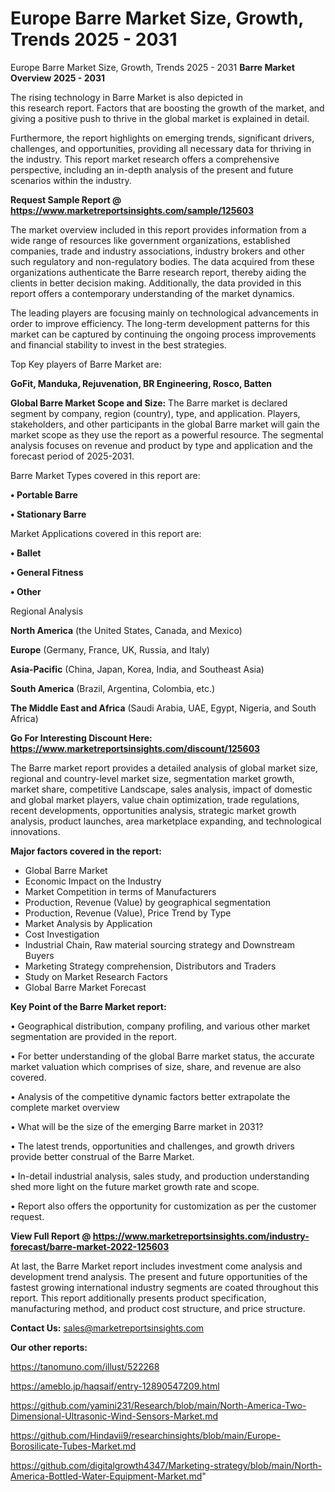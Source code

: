 # Europe Barre Market Size, Growth, Trends 2025 - 2031
 Europe Barre Market Size, Growth, Trends 2025 - 2031
<Strong> Barre Market Overview 2025 - 2031</strong>

The rising technology in Barre Market is also depicted in this research report. Factors that are boosting the growth of the market, and giving a positive push to thrive in the global market is explained in detail.

Furthermore, the report highlights on emerging trends, significant drivers, challenges, and opportunities, providing all necessary data for thriving in the industry. This report market research offers a comprehensive perspective, including an in-depth analysis of the present and future scenarios within the industry.

<strong>Request Sample Report @ <a href=https://www.marketreportsinsights.com/sample/125603>https://www.marketreportsinsights.com/sample/125603</a></strong>

The market overview included in this report provides information from a wide range of resources like government organizations, established companies, trade and industry associations, industry brokers and other such regulatory and non-regulatory bodies. The data acquired from these organizations authenticate the Barre research report, thereby aiding the clients in better decision making. Additionally, the data provided in this report offers a contemporary understanding of the market dynamics.

The leading players are focusing mainly on technological advancements in order to improve efficiency. The long-term development patterns for this market can be captured by continuing the ongoing process improvements and financial stability to invest in the best strategies.

Top Key players of Barre Market are:

<strong>GoFit, Manduka, Rejuvenation, BR Engineering, Rosco, Batten</strong>

<strong><b>Global Barre Market Scope and Size:</b></strong>
The Barre market is declared segment by company, region (country), type, and application. Players, stakeholders, and other participants in the global Barre market will gain the market scope as they use the report as a powerful resource. The segmental analysis focuses on revenue and product by type and application and the forecast period of 2025-2031.

Barre Market Types covered in this report are:

<strong>• Portable Barre

• Stationary Barre</strong>

Market Applications covered in this report are:

<strong>• Ballet

• General Fitness

• Other</strong> 

Regional Analysis

<strong>North America</strong> (the United States, Canada, and Mexico)

<strong>Europe</strong> (Germany, France, UK, Russia, and Italy)

<strong>Asia-Pacific</strong> (China, Japan, Korea, India, and Southeast Asia)

<strong>South America</strong> (Brazil, Argentina, Colombia, etc.)

<strong>The Middle East and Africa</strong> (Saudi Arabia, UAE, Egypt, Nigeria, and South Africa)

<strong>Go For Interesting Discount Here: <a href=https://www.marketreportsinsights.com/discount/125603>https://www.marketreportsinsights.com/discount/125603</a></strong>

The Barre market report provides a detailed analysis of global market size, regional and country-level market size, segmentation market growth, market share, competitive Landscape, sales analysis, impact of domestic and global market players, value chain optimization, trade regulations, recent developments, opportunities analysis, strategic market growth analysis, product launches, area marketplace expanding, and technological innovations.

<strong><b>Major factors covered in the report:</b></strong>
<ul>
  <li>Global Barre Market </li>
  <li>Economic Impact on the Industry</li>
  <li>Market Competition in terms of Manufacturers</li>
  <li>Production, Revenue (Value) by geographical segmentation</li>
  <li>Production, Revenue (Value), Price Trend by Type</li>
  <li>Market Analysis by Application</li>
  <li>Cost Investigation</li>
  <li>Industrial Chain, Raw material sourcing strategy and Downstream Buyers</li>
  <li>Marketing Strategy comprehension, Distributors and Traders</li>
  <li>Study on Market Research Factors</li>
  <li>Global Barre Market Forecast</li>
</ul>

<strong><b>Key Point of the Barre Market report:</b></strong>

• Geographical distribution, company profiling, and various other market segmentation are provided in the report.

• For better understanding of the global Barre market status, the accurate market valuation which comprises of size, share, and revenue are also covered.

• Analysis of the competitive dynamic factors better extrapolate the complete market overview

• What will be the size of the emerging Barre market in 2031?

• The latest trends, opportunities and challenges, and growth drivers provide better construal of the Barre Market.

• In-detail industrial analysis, sales study, and production understanding shed more light on the future market growth rate and scope.

• Report also offers the opportunity for customization as per the customer request.

<strong><b>View Full Report @ <a href=https://www.marketreportsinsights.com/industry-forecast/barre-market-2022-125603>https://www.marketreportsinsights.com/industry-forecast/barre-market-2022-125603</a></b></strong>


At last, the Barre Market report includes investment come analysis and development trend analysis. The present and future opportunities of the fastest growing international industry segments are coated throughout this report. This report additionally presents product specification, manufacturing method, and product cost structure, and price structure.

<strong>Contact Us:</strong>
sales@marketreportsinsights.com

<strong>Our other reports:</strong>

<a href=https://tanomuno.com/illust/522268>https://tanomuno.com/illust/522268</a>

<a href=https://ameblo.jp/haqsaif/entry-12890547209.html>https://ameblo.jp/haqsaif/entry-12890547209.html</a>

<a href=https://github.com/yamini231/Research/blob/main/North-America-Two-Dimensional-Ultrasonic-Wind-Sensors-Market.md>https://github.com/yamini231/Research/blob/main/North-America-Two-Dimensional-Ultrasonic-Wind-Sensors-Market.md</a>

<a href=https://github.com/Hindavii9/researchinsights/blob/main/Europe-Borosilicate-Tubes-Market.md>https://github.com/Hindavii9/researchinsights/blob/main/Europe-Borosilicate-Tubes-Market.md</a>

<a href=https://github.com/digitalgrowth4347/Marketing-strategy/blob/main/North-America-Bottled-Water-Equipment-Market.md>https://github.com/digitalgrowth4347/Marketing-strategy/blob/main/North-America-Bottled-Water-Equipment-Market.md</a>"
